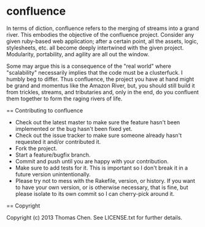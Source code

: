 confluence
=
In terms of diction, confluence refers to the merging of streams into a grand river.
This embodies the objective of the confluence project. Consider any given ruby-based
web application; after a certain point, all the assets, logic, stylesheets, etc. all
become deeply intertwined with the given project. Modularity, portability, and agility
are all out the window.

Some may argue this is a consequence of the "real world" where "scalability" necessarily
implies that the code must be a clusterfuck. I humbly beg to differ. Thus confluence,
the project you have at hand might be grand and momentus like the Amazon River, but,
you should still build it from trickles, streams, and tributaries and, only in the end,
do you confluent them together to form the raging rivers of life.



== Contributing to confluence
 
* Check out the latest master to make sure the feature hasn't been implemented or the bug hasn't been fixed yet.
* Check out the issue tracker to make sure someone already hasn't requested it and/or contributed it.
* Fork the project.
* Start a feature/bugfix branch.
* Commit and push until you are happy with your contribution.
* Make sure to add tests for it. This is important so I don't break it in a future version unintentionally.
* Please try not to mess with the Rakefile, version, or history. If you want to have your own version, or is otherwise necessary, that is fine, but please isolate to its own commit so I can cherry-pick around it.

== Copyright

Copyright (c) 2013 Thomas Chen. See LICENSE.txt for
further details.

